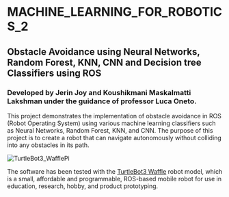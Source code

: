 # MACHINE_LEARNING_FOR_ROBOTICS_2

## Obstacle Avoidance using Neural Networks, Random Forest, KNN, CNN and Decision tree Classifiers using ROS

### Developed by Jerin Joy and Koushikmani Maskalmatti Lakshman under the guidance of professor Luca Oneto.
This project demonstrates the implementation of obstacle avoidance in ROS (Robot Operating System) using various machine learning classifiers such as Neural Networks, Random Forest, KNN, and CNN. The purpose of this project is to create a robot that can navigate autonomously without colliding into any obstacles in its path.

![TurtleBot3_WafflePi](https://user-images.githubusercontent.com/81651764/194770503-45cbd61b-7b50-442e-b67a-140f7cc4dc28.png)

The software has been tested with the [TurtleBot3 Waffle](https://emanual.robotis.com/docs/en/platform/turtlebot3/overview/) robot model, which is a small, affordable and programmable, ROS-based mobile robot for use in education, research, hobby, and product prototyping.
